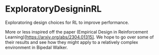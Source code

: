 # ExploratoryDesigninRL
Exploratoring design choices for RL to improve performance.

More or less inspired off the paper (Empirical Design in Reinforcement Learning)[https://arxiv.org/abs/2304.01315]. We hope to go over some of their results and see how they might apply to a relatively complex environment in Bipedal Walker. 
